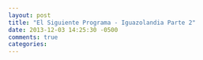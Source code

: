 ```yaml
---
layout: post
title: "El Siguiente Programa - Iguazolandia Parte 2"
date: 2013-12-03 14:25:30 -0500
comments: true
categories: 
---
```

